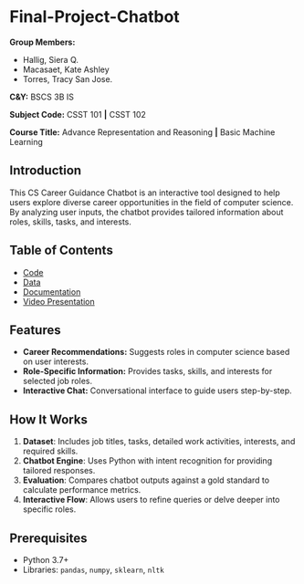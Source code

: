 # Final-Project-Chatbot

**Group Members:**
- Hallig, Siera Q.
- Macasaet, Kate Ashley
- Torres, Tracy San Jose.
  
**C&Y:** BSCS 3B IS

**Subject Code:** CSST 101 **|** CSST 102

**Course Title:** Advance Representation and Reasoning **|** Basic Machine Learning


## Introduction
This CS Career Guidance Chatbot is an interactive tool designed to help users explore diverse career opportunities in the field of computer science. By analyzing user inputs, the chatbot provides tailored information about roles, skills, tasks, and interests.

## Table of Contents
*   [Code](Final-Project-Chatbot/Career_Chatbot.ipynb)
*   [Data](Final-Project-Chatbot/Occupations.csv)
*   [Documentation](Final-Project-Chatbot/Report.pdf)
*   [Video Presentation](Final-Project-Chatbot/Chatbot_Video_Presentation.mp4)

## Features
- **Career Recommendations:** Suggests roles in computer science based on user interests.
- **Role-Specific Information:** Provides tasks, skills, and interests for selected job roles.
- **Interactive Chat:**  Conversational interface to guide users step-by-step.

## How It Works
1. **Dataset**: Includes job titles, tasks, detailed work activities, interests, and required skills.
2. **Chatbot Engine**: Uses Python with intent recognition for providing tailored responses.
3. **Evaluation**: Compares chatbot outputs against a gold standard to calculate performance metrics.
4. **Interactive Flow**: Allows users to refine queries or delve deeper into specific roles.

## Prerequisites
- Python 3.7+
- Libraries: `pandas`, `numpy`, `sklearn`, `nltk`


